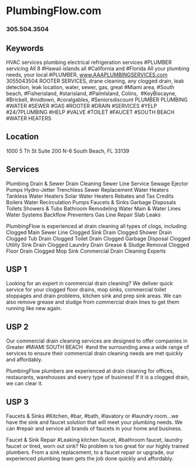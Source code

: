 
# PlumbingFlow.com
### 305.504.3504


## Keywords
HVAC services plumbing electrical refrigeration services #PLUMBER servicing All 8 #Hawaii islands all #California and #Florida
All your plumbing needs, your local #PLUMBER, www.AAAPLUMBINGSERVICES.com 3055043504 ROOTER SERVICES, drane cleaning, any clogged drain, leak detection, leak location, water, sewer, gas, great #Miami area, #South beach, #Fisherisland, #starisland, #PalmIsland, Colins,  #KeyBiscayne, #Brickell, #midtown, #coralgables, #Seniorsdiscount
PLUMBER PLUMBING #WATER #SEWER #GAS #ROOTER #DRAIN #SERVICES #YELP #24/7PLUMBING #HELP #VALVE #TOILET #FAUCET #SOUTH BEACH #WATER HEATERS


## Location
1000 5 Th St Suite 200 N-6
South Beach, FL 33139

## Services
Plumbing 
Drain & Sewer
Drain Cleaning
Sewer Line Service
Sewage Ejector Pumps
Hydro-Jetter
Trenchless Sewer Replacement
Water Heaters
Tankless Water Heaters
Solar Water Heaters
Rebates and Tax Credits
Boilers
Water Recirculation Pumps
Faucets & Sinks
Garbage Disposals
Toilets
Showers & Tubs
Bathroom Remodeling
Water Main & Water Lines
Water Systems
Backflow Preventers
Gas Line Repair
Slab Leaks


PlumbingFlow is experienced at drain cleaning all types of clogs, including:
Clogged Main Sewer Line
Clogged Sink Drain
Clogged Shower Drain
Clogged Tub Drain
Clogged Toilet Drain
Clogged Garbage Disposal
Clogged Utility Sink Drain
Clogged Laundry Drain
Grease & Sludge Removal
Clogged Floor Drain
Clogged Mop Sink
Commercial Drain Cleaning Experts


## USP 1
Looking for an expert in commercial drain cleaning? We deliver quick service for your clogged floor drains, mop sinks, commercial toilet stoppages and drain problems, kitchen sink and prep sink areas. We can also remove grease and sludge from commercial drain lines to get them running like new again.


## USP 2
Our commercial drain cleaning services are designed to offer companies in Greater #MIAMI SOUTH BEACH  #and the surrounding area a wide range of services to ensure their commercial drain cleaning needs are met quickly and affordably.

PlumbingFlow plumbers are experienced at drain cleaning for offices, restaurants, warehouses and every type of business! If it is a clogged drain, we can clear it.


## USP 3
Faucets & Sinks
#Kitchen, #bar, #bath, #lavatory or #laundry room…we have the sink and faucet solution that will meet your plumbing needs. We can #repair and service all brands of faucets in your home and business.

Faucet & Sink Repair
#Leaking kitchen faucet, #bathroom faucet, laundry faucet or tired, worn out sink? No problem is too great for our highly trained plumbers. From a sink replacement, to a faucet repair or upgrade, our experienced plumbing team gets the job done quickly and affordably.
